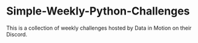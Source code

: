 # Simple-Weekly-Python-Challenges
This is a collection of weekly challenges hosted by Data in Motion on their Discord. 
